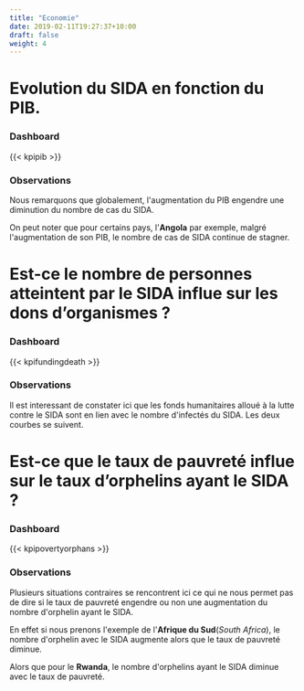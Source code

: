 ```yaml
---
title: "Economie"
date: 2019-02-11T19:27:37+10:00
draft: false
weight: 4
---
```


# Evolution du SIDA en fonction du PIB.
### Dashboard
{{< kpipib >}}
### Observations
Nous remarquons que globalement, l'augmentation du PIB engendre une diminution du nombre de cas du SIDA.

On peut noter que pour certains pays, l'**Angola** par exemple, malgré l'augmentation de son PIB, le nombre de cas de SIDA continue de stagner.

# Est-ce le nombre de personnes atteintent par le SIDA influe sur les dons d’organismes ?
### Dashboard
{{< kpifundingdeath >}}
### Observations
Il est interessant de constater ici que les fonds humanitaires alloué à la lutte contre le SIDA sont en lien avec le nombre d'infectés du SIDA. Les deux courbes se suivent.

# Est-ce que le taux de pauvreté influe sur le taux d’orphelins ayant le SIDA ?
### Dashboard
{{< kpipovertyorphans >}}
### Observations
Plusieurs situations contraires se rencontrent ici ce qui ne nous permet pas de dire si le taux de pauvreté engendre ou non une augmentation du nombre d'orphelin ayant le SIDA.

En effet si nous prenons l'exemple de l'**Afrique du Sud**(*South Africa*), le nombre d'orphelin avec le SIDA augmente alors que le taux de pauvreté diminue.

Alors que pour le **Rwanda**, le nombre d'orphelins ayant le SIDA diminue avec le taux de pauvreté.